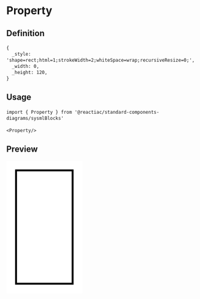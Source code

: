 # Property

## Definition

```
{
  _style: 'shape=rect;html=1;strokeWidth=2;whiteSpace=wrap;recursiveResize=0;',
  _width: 0,
  _height: 120,
}
```

## Usage

```
import { Property } from '@reactiac/standard-components-diagrams/sysmlBlocks'

<Property/>
```

## Preview

<img src="./property.png" width="200"/>
